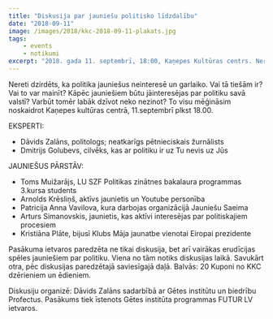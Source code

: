 ```yaml
---
title: "Diskusija par jauniešu politisko līdzdalību"
date: "2018-09-11"
image: /images/2018/kkc-2018-09-11-plakats.jpg
tags:
    - events
    - notikumi
excerpt: "2018. gada 11. septembrī, 18:00, Kaņepes Kultūras centrs. Nereti dzirdēts, ka politika jauniešus neinteresē un garlaiko. Vai tā tiešām ir? Vai to var mainīt? Kāpēc jauniešiem būtu jāinteresējas par politiku savā valstī? Varbūt tomēr labāk dzīvot neko nezinot?"
---
```


Nereti dzirdēts, ka politika jauniešus neinteresē un garlaiko. Vai tā tiešām ir? Vai to var mainīt? Kāpēc jauniešiem būtu jāinteresējas par politiku savā valstī? Varbūt tomēr labāk dzīvot neko nezinot? To visu mēģināsim noskaidrot Kaņepes kultūras centrā, 11.septembrī plkst 18.00.

EKSPERTI:

- Dāvids Zalāns, politologs; neatkarīgs pētnieciskais žurnālists
- Dmitrijs Golubevs, cilvēks, kas ar politiku ir uz Tu nevis uz Jūs

JAUNIEŠUS PĀRSTĀV:

- Toms Muižarājs, LU SZF Politikas zinātnes bakalaura programmas 3.kursa students
- Arnolds Krēsliņš, aktīvs jaunietis un Youtube personība 
- Patricija Anna Vavilova, kura darbojas organizācijā Jauniešu Saeima
- Arturs Simanovskis, jaunietis, kas aktīvi interesējas par politiskajiem procesiem
- Kristiāna Plāte, bijusī Klubs Māja jaunatbe vienotai Eiropai prezidente

Pasākuma ietvaros paredzēta ne tikai diskusija, bet arī vairākas erudīcijas spēles jauniešiem par politiku. Viena no tām notiks diskusijas laikā. Savukārt otra, pēc diskusijas paredzētajā saviesīgajā daļā. Balvās: 20 Kuponi no KKC dzērieniem un ēdieniem.

Diskusiju organizē: Dāvids Zalāns sadarbībā ar Gētes institūtu un biedrību Profectus. Pasākums tiek īstenots Gētes institūta programmas FUTUR LV ietvaros.
